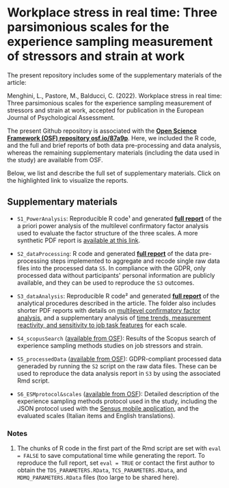 # Workplace stress in real time: Three parsimonious scales for the experience sampling measurement of stressors and strain at work
The present repository includes some of the supplementary materials of the article:

Menghini, L., Pastore, M., Balducci, C. (2022). Workplace stress in real time: Three parsimonious scales for the experience sampling measurement of stressors and strain at work, accepted for publication in the European Journal of Psychological Assessment.

The present Github repository is associated with the **[Open Science Framework (OSF) repository osf.io/87a9p](https://osf.io/87a9p)**. Here, we included the R code, and the full and brief reports of both data pre-processing and data analysis, whereas the remaining supplementary materials (including the data used in the study) are available from OSF.

Below, we list and describe the full set of supplementary materials. Click on the highlighted link to visualize the reports.

## Supplementary materials
- `S1_PowerAnalysis`: Reproducible R code&sup1; and generated **[full report](https://Luca-Menghini.github.io/ESMscales-workplaceStress/S1_PowerAnalysis/S1_powerAnalysis_fullReport.html)** of the a priori power analysis of the multilevel confirmatory factor analysis used to evaluate the factor structure of the three scales. A more synthetic PDF report is [available at this link](https://Luca-Menghini.github.io/ESMscales-workplaceStress/S1_PowerAnalysis/S1_powerAnalysis_shortReport.pdf).

- `S2_dataProcessing`: R code and generated **[full report](https://Luca-Menghini.github.io/ESMscales-workplaceStress/S2_dataProcessing/S2_dataProcessing_report.html)** of the data pre-processing steps implemented to aggregate and recode single raw data files into the processed data `S5`. In compliance with the GDPR, only processed data without participants' personal information are publicly available, and they can be used to reproduce the `S3` outcomes.

- `S3_dataAnalysis`: Reproducible R code&sup2; and generated **[full report](https://Luca-Menghini.github.io/ESMscales-workplaceStress/S3_dataAnalysis/S3_dataAnalysis_fullReport.html)** of the analytical procedures described in the article. The folder also includes shorter PDF reports with details on [multilevel confirmatory factor analysis](https://Luca-Menghini.github.io/ESMscales-workplaceStress/S3_dataAnalysis/S3.1_MCFAdetails.pdf), and a supplementary analysis of [time trends, measurement reactivity, and sensitivity to job task features](https://Luca-Menghini.github.io/ESMscales-workplaceStress/S3_dataAnalysis/S3.2_SensitivityToContextualFactors.pdf) for each scale.

- `S4_scopusSearch` ([available from OSF](https://osf.io/87a9p)): Results of the Scopus search of experience sampling methods studies on job stressors and strain.

- `S5_processedData` ([available from OSF](https://osf.io/87a9p)): GDPR-compliant processed data generaded by running the `S2` script on the raw data files. These can be used to reproduce the data analysis report in `S3` by using the associated Rmd script.

- `S6_ESMprotocol&scales` ([available from OSF](https://osf.io/87a9p)): Detailed description of the experience sampling methods protocol used in the study, including the JSON protocol used with the [Sensus mobile application](https://predictive-technology-laboratory.github.io/sensus/), and the evaluated scales (Italian items and English translations).


### Notes
1. The chunks of R code in the first part of the Rmd script are set with `eval = FALSE` to save computational time while generating the report. To reproduce the full report, set `eval = TRUE` or contact the first author to obtain the `TDS_PARAMETERS.RData`, `TCS_PARAMETERS.RData`, and `MDMQ_PARAMETERS.RData` files (too large to be shared here).
